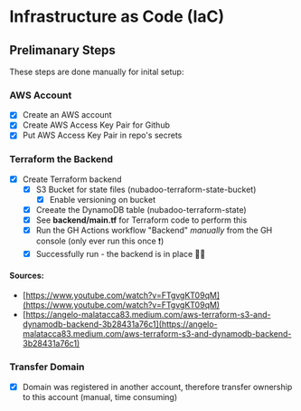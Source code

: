 # Infrastructure as Code (IaC)

## Prelimanary Steps

These steps are done manually for inital setup:

### AWS Account
- [X] Create an AWS account
- [X] Create AWS Access Key Pair for Github
- [X] Put AWS Access Key Pair in repo's secrets

### Terraform the Backend
- [X] Create Terraform backend
  - [X] S3 Bucket for state files (nubadoo-terraform-state-bucket)
    - [X] Enable versioning on bucket
  - [X] Creeate the DynamoDB table (nubadoo-terraform-state)
  - [X] See **backend/main.tf** for Terraform code to perform this
  - [X] Run the GH Actions workflow "Backend" _manually_ from the GH console (only ever run this once ❗)
  - [X] Successfully run - the backend is in place 🧑‍🚀
     
#### Sources: 
- [https://www.youtube.com/watch?v=FTgvgKT09qM](https://www.youtube.com/watch?v=FTgvgKT09qM)
- [https://angelo-malatacca83.medium.com/aws-terraform-s3-and-dynamodb-backend-3b28431a76c1](https://angelo-malatacca83.medium.com/aws-terraform-s3-and-dynamodb-backend-3b28431a76c1)

### Transfer Domain
- [X] Domain was registered in another account, therefore transfer ownership to this account (manual, time consuming)
     

